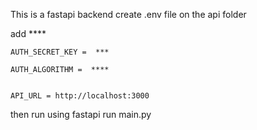 This is a fastapi backend
create .env file on the api folder

add ****

    AUTH_SECRET_KEY =  ***

    AUTH_ALGORITHM =  **** 
    
    
    API_URL = http://localhost:3000

then run using fastapi run main.py
